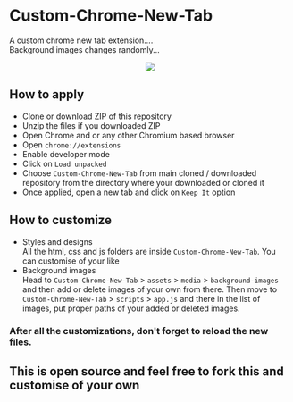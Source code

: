 # Custom-Chrome-New-Tab
A custom chrome new tab extension.... <br>
Background images changes randomly...


<p align="center">
  <img src="https://cdn.discordapp.com/attachments/841173349760761857/909787691955146772/unknown.png">
</p>
  
  
## How to apply
- Clone or download ZIP of this repository
- Unzip the files if you downloaded ZIP
- Open Chrome and or any other Chromium based browser
- Open `chrome://extensions`
- Enable developer mode
- Click on `Load unpacked`
- Choose `Custom-Chrome-New-Tab` from main cloned / downloaded repository from the directory where your downloaded or cloned it
- Once applied, open a new tab and click on `Keep It` option




## How to customize
- Styles and designs <br>
All the html, css and js folders are inside `Custom-Chrome-New-Tab`. You can customise of your like
- Background images <br>
Head to `Custom-Chrome-New-Tab` > `assets` > `media` > `background-images` and then add or delete images of your own from there. Then move to `Custom-Chrome-New-Tab` > `scripts` > `app.js` and there in the list of images, put proper paths of your added or deleted images.
### After all the customizations, don't forget to reload the new files.


## This is open source and feel free to fork this and customise of your own
